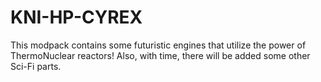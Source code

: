 # KNI-HP-CYREX
This modpack contains some futuristic engines that utilize the power of ThermoNuclear reactors! Also, with time, there will be added some other Sci-Fi parts.
